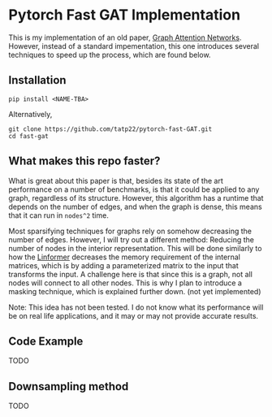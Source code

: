# Pytorch Fast GAT Implementation

This is my implementation of an old paper, [Graph Attention Networks](https://arxiv.org/pdf/1710.10903.pdf).
However, instead of a standard impementation, this one introduces several techniques to speed up the process,
which are found below.

## Installation

```
pip install <NAME-TBA>
```

Alternatively,

```
git clone https://github.com/tatp22/pytorch-fast-GAT.git
cd fast-gat
```

## What makes this repo faster?

What is great about this paper is that, besides its state of the art performance on a number of benchmarks,
is that it could be applied to any graph, regardless of its structure. However, this algorithm has a runtime
that depends on the number of edges, and when the graph is dense, this means that it can run in `nodes^2` time.

Most sparsifying techniques for graphs rely on somehow decreasing the number of edges. However, I will try out
a different method: Reducing the number of nodes in the interior representation. This will be done similarly to how
the [Linformer](https://arxiv.org/pdf/2006.04768.pdf) decreases the memory requirement of the internal matrices, which
is by adding a parameterized matrix to the input that transforms the input. A challenge here is that since this is a graph,
not all nodes will connect to all other nodes. This is why I plan to introduce a masking technique, which is explained further
down.
(not yet implemented)

Note: This idea has not been tested. I do not know what its performance will be on real life applications,
and it may or may not provide accurate results.

## Code Example

TODO

## Downsampling method

TODO
